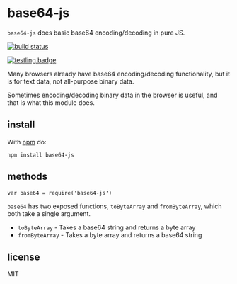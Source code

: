 base64-js
==

`base64-js` does basic base64 encoding/decoding in pure JS.

[![build status](https://secure.travis-ci.org/beatgammit/base64-js.png)](http://travis-ci.org/beatgammit/base64-js)

[![testling badge](https://ci.testling.com/beatgammit/base64-js.png)](https://ci.testling.com/beatgammit/base64-js)

Many browsers already have base64 encoding/decoding functionality, but it is for text data, not all-purpose binary data.

Sometimes encoding/decoding binary data in the browser is useful, and that is what this module does.

## install

With [npm](https://npmjs.org) do:

`npm install base64-js`

## methods

`var base64 = require('base64-js')`

`base64` has two exposed functions, `toByteArray` and `fromByteArray`, which both take a single argument.

* `toByteArray` - Takes a base64 string and returns a byte array
* `fromByteArray` - Takes a byte array and returns a base64 string

## license

MIT
